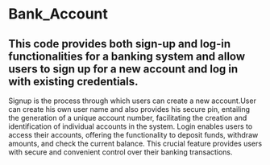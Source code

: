 # Bank_Account
## This code provides both sign-up and log-in functionalities for a banking system and allow users to sign up for a new account and log in with existing credentials.
Signup is the process through which users can create a new account.User can create his own user name and also provides his secure pin, entailing the generation of a unique account number, facilitating the creation and identification of individual accounts in the system.
Login enables users to access their accounts, offering the functionality to deposit funds, withdraw amounts, and check the current balance. This crucial feature provides users with secure and convenient control over their banking transactions.

